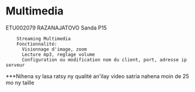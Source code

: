# Multimedia
  ETU002079 RAZANAJATOVO Sanda P15
        
        Streaming Multimedia
        Fonctionnalité:
          Visionnage d'image, zoom
          Lecture mp3, reglage volume
          Configuration ou modification nom du client, port, adresse ip serveur

***Nihena sy lasa ratsy ny qualité an'ilay video satria nahena moin de 25 mo ny taille
